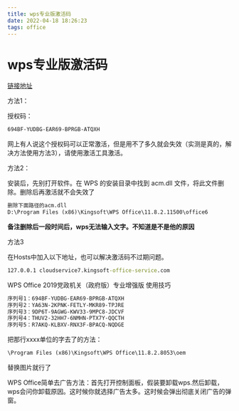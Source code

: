 ```yaml
---
title: wps专业版激活码
date: 2022-04-18 18:26:23
tags: office
---
```


# wps专业版激活码



[链接地址](https://www.77nn.net/3115.html)

方法1：

授权码：

```txt
694BF-YUDBG-EAR69-BPRGB-ATQXH
```

网上有人说这个授权码可以正常激活，但是用不了多久就会失效（实测是真的，解决方法使用方法3），请使用激活工具激活。

方法2：

安装后，先别打开软件。在 WPS 的安装目录中找到 acm.dll 文件，将此文件删除。删除后再激活就不会失效了

```txt
删除下面路径的acm.dll
D:\Program Files (x86)\Kingsoft\WPS Office\11.8.2.11500\office6
```

**备注删除后一段时间后，wps无法输入文字。不知道是不是他的原因**

方法3

在Hosts中加入以下地址，也可以解决激活码不过期问题。

```cmd
127.0.0.1 cloudservice7.kingsoft-office-service.com
```



WPS Office 2019党政机关（政府版）专业增强版 使用技巧

```txt
序列号1：694BF-YUDBG-EAR69-BPRGB-ATQXH
序列号2：YA63N-2KPNK-FETLY-MKR89-TPJRE
序列号3：9DP6T-9AGWG-KWV33-9MPC8-JDCVF
序列号4：THUV2-32HH7-6NMHN-PTX7Y-QQCTH
序列号5：R7AKQ-KLBXV-RNX3F-BPACQ-NQDGE
```

把那行xxxx单位的字去了的方法：

```cmd
\Program Files (x86)\Kingsoft\WPS Office\11.8.2.8053\oem
```

替换图片就行了

WPS Office简单去广告方法：首先打开控制面板，假装要卸载wps.然后卸载，wps会问你卸载原因。这时候你就选择广告太多。这时候会弹出彻底关闭广告的弹窗。

